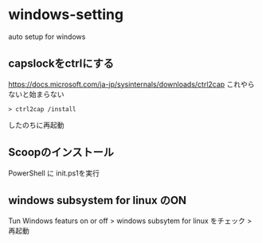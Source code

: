 # windows-setting
auto setup for windows

## capslockをctrlにする
https://docs.microsoft.com/ja-jp/sysinternals/downloads/ctrl2cap
これやらないと始まらない


```
> ctrl2cap /install
```
したのちに再起動

## Scoopのインストール
PowerShell に init.ps1を実行

## windows subsystem for linux のON
Tun Windows featurs on or off > windows subsytem for linux をチェック > 再起動
